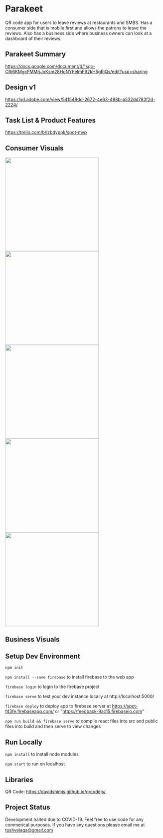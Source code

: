 
# Parakeet
QR code app for users to leave reviews at restaurants and SMBS. Has a consumer side that is mobile first and allows the patrons to leave the reviews. Also has a business side where business owners can look at a dashboard of their reviews.

## Parakeet Summary
https://docs.google.com/document/d/1sqc-CRj6KMgcFMMrjJoKsm28HoNYheImF92kH5gRjQs/edit?usp=sharing

## Design v1
https://xd.adobe.com/view/541548dd-2672-4e63-488b-a532dd783f2d-2224/

## Task List & Product Features

https://trello.com/b/Izbdyppk/spot-mvp

## Consumer Visuals

<span style="display:block" class="note">

  <img src="https://parakeet-1.s3.amazonaws.com/consumer/email.png" height="300px">
  <img src="https://parakeet-1.s3.amazonaws.com/consumer/stars.png" height="300px">
  <img src="https://parakeet-1.s3.amazonaws.com/consumer/Screen+Shot+2020-08-15+at+6.53.53+PM.png" height="300px">
  <img src="https://parakeet-1.s3.amazonaws.com/consumer/red1.png" height="300px">
  <img src="https://parakeet-1.s3.amazonaws.com/consumer/praise.png" height="300px">

</span>


## Business Visuals



## Setup Dev Environment

```npm init```

```npm install --save firebase``` to install firebase to the web app

```firebase login``` to login to the firebase project

```firebase serve``` to test your dev instance locally at http://localhost:5000/

```firebase deploy``` to deploy app to firebase server at https://spot-f43fe.firebaseapp.com/ or "https://feedback-9ac15.firebaseio.com"

```npm run build && firebase serve``` to compile react files into src and public files into build and then serve to view changes

## Run Locally

```npm install``` to install node modules

```npm start``` to run on localhost 

## Libraries

QR Code: https://davidshimjs.github.io/qrcodejs/

## Project Status

Development halted due to COVID-19. Feel free to use code for any commerical purposes. If you have any questions please email me at toshvelaga@gmail.com

